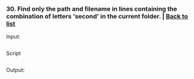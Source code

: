 ### <a id='task_30'>30. Find only the path and filename in lines containing the combination of letters 'second' in the current folder.</a>  |  [Back to list](#back_to_list)

Input:
``` bash

```

Script
```

```

Output:
```

```
